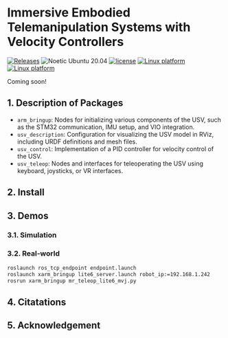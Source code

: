 # Immersive Embodied Telemanipulation Systems with Velocity Controllers

[![Releases](https://img.shields.io/github/release/Zhefan-Xu/CERLAB-UAV-Autonomy.svg)](https://github.com/RoboDD/usv_autonomy/releases)
![Noetic Ubuntu 20.04](https://github.com/Zhefan-Xu/CERLAB-UAV-Autonomy/actions/workflows/Ubuntu20.04-build.yaml/badge.svg) 
[![license](https://img.shields.io/badge/License-MIT-green.svg)](https://opensource.org/licenses/MIT) 
[![Linux platform](https://img.shields.io/badge/platform-linux--64-orange.svg)](https://releases.ubuntu.com/20.04/)
[![Linux platform](https://img.shields.io/badge/platform-linux--arm-brown.svg)](https://releases.ubuntu.com/20.04/)

Coming soon!

## 1. Description of Packages

- ```arm_bringup```: Nodes for initializing various components of the USV, such as the STM32 communication, IMU setup, and VIO integration.
- ```usv_description```: Configuration for visualizing the USV model in RViz, including URDF definitions and mesh files.
- ```usv_control```: Implementation of a PID controller for velocity control of the USV.
- ```usv_teleop```: Nodes and interfaces for teleoperating the USV using keyboard, joysticks, or VR interfaces.

## 2. Install


## 3. Demos

### 3.1. Simulation

### 3.2. Real-world

```bash
roslaunch ros_tcp_endpoint endpoint.launch
roslaunch xarm_bringup lite6_server.launch robot_ip:=192.168.1.242
rosrun xarm_bringup mr_teleop_lite6_mvj.py
```

## 4. Citatations

## 5. Acknowledgement
